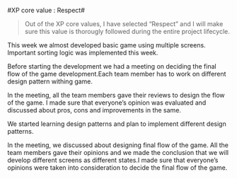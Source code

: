 #XP core value : Respect#
>Out of the XP core values, I have selected “Respect” and I will make sure this value is thorougly followed during the entire project lifecycle.

This week we almost developed basic game using multiple screens.
Important sorting logic was implemented this week.

Before starting the development we had a meeting on deciding the final flow of the game development.Each team member has to work on different design pattern withing game.

In the meeting, all the team members gave their reviews to design the flow of the game. I made sure that everyone’s opinion was evaluated and discussed about pros, cons and improvements in the same.

We started learning design patterns and plan to implement different design patterns.

In the meeting, we discussed about designing final flow of the game. All the team members gave their opinions and we made the conclusion that we will develop different screens as different states.I made sure that everyone’s opinions were taken into consideration to decide the final flow of the game.